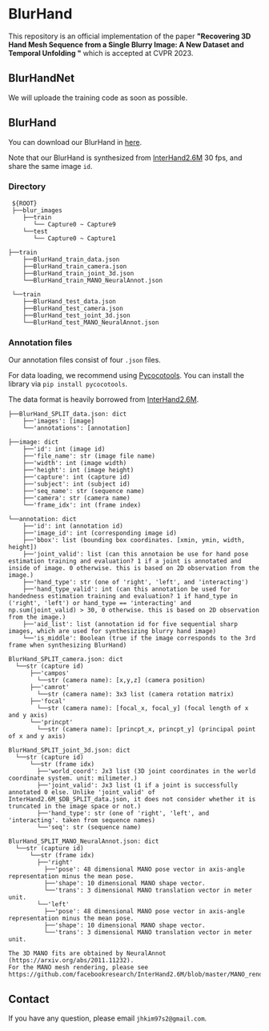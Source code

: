 # BlurHand
This repository is an official implementation of the paper **"Recovering 3D Hand Mesh Sequence from a Single Blurry Image: A New Dataset and Temporal Unfolding "** which is accepted at CVPR 2023.

## BlurHandNet
We will uploade the training code as soon as possible.


## BlurHand
You can download our BlurHand in [here](https://drive.google.com/drive/folders/178q3oUQrOIJMKi0KHoRoQmWRGM8JZnMi?usp=share_link).

Note that our BlurHand is synthesized from [InterHand2.6M](https://mks0601.github.io/InterHand2.6M/) 30 fps, and share the same image `id`.

### Directory

```
 ${ROOT}
 ├──blur_images
    ├──train
       └── Capture0 ~ Capture9
    └──test
       └── Capture0 ~ Capture1
       
├──train
    ├──BlurHand_train_data.json
    ├──BlurHand_train_camera.json
    ├──BlurHand_train_joint_3d.json
    └──BlurHand_train_MANO_NeuralAnnot.json
    
 └──train
    ├──BlurHand_test_data.json
    ├──BlurHand_test_camera.json
    ├──BlurHand_test_joint_3d.json
    └──BlurHand_test_MANO_NeuralAnnot.json
```

### Annotation files

Our annotation files consist of four `.json` files.

For data loading, we recommend using [Pycocotools](https://pypi.org/project/pycocotools/). You can install the library via `pip install pycocotools`.

The data format is heavily borrowed from [InterHand2.6M](https://mks0601.github.io/InterHand2.6M/).

```
├──BlurHand_SPLIT_data.json: dict
    ├──'images': [image]
    └──'annotations': [annotation]
       
├──image: dict
    ├──'id': int (image id)
    ├──'file_name': str (image file name)
    ├──'width': int (image width)
    ├──'height': int (image height)
    ├──'capture': int (capture id)
    ├──'subject': int (subject id)
    ├──'seq_name': str (sequence name)
    ├──'camera': str (camera name)
    └──'frame_idx': int (frame index)
    
└──annotation: dict
    ├──'id': int (annotation id)
    ├──'image_id': int (corresponding image id)
    ├──'bbox': list (bounding box coordinates. [xmin, ymin, width, height])
    ├──'joint_valid': list (can this annotaion be use for hand pose estimation training and evaluation? 1 if a joint is annotated and inside of image. 0 otherwise. this is based on 2D observation from the image.)
    ├──'hand_type': str (one of 'right', 'left', and 'interacting')
    ├──'hand_type_valid': int (can this annotation be used for handedness estimation training and evaluation? 1 if hand_type in ('right', 'left') or hand_type == 'interacting' and np.sum(joint_valid) > 30, 0 otherwise. this is based on 2D observation from the image.)
    ├──'aid_list': list (annotation id for five sequential sharp images, which are used for synthesizing blurry hand image)
    └──'is_middle': Boolean (true if the image corresponds to the 3rd frame when synthesizing BlurHand)
```

```
BlurHand_SPLIT_camera.json: dict
  └──str (capture id)
      ├──'campos'
        └──str (camera name): [x,y,z] (camera position)
      ├──'camrot'
        └──str (camera name): 3x3 list (camera rotation matrix)
      ├──'focal'
        └──str (camera name): [focal_x, focal_y] (focal length of x and y axis)
      └──'princpt'
        └──str (camera name): [princpt_x, princpt_y] (principal point of x and y axis)
```

```
BlurHand_SPLIT_joint_3d.json: dict
  └──str (capture id)
      └──str (frame idx)
        ├──'world_coord': Jx3 list (3D joint coordinates in the world coordinate system. unit: milimeter.)
        ├──'joint_valid': Jx3 list (1 if a joint is successfully annotated 0 else. Unlike 'joint_valid' of InterHand2.6M_$DB_SPLIT_data.json, it does not consider whether it is truncated in the image space or not.)
        ├──'hand_type': str (one of 'right', 'left', and 'interacting'. taken from sequence names)
        └──'seq': str (sequence name)
```

```
BlurHand_SPLIT_MANO_NeuralAnnot.json: dict
  └──str (capture id)
      └──str (frame idx)
        ├──'right'
          ├──'pose': 48 dimensional MANO pose vector in axis-angle representation minus the mean pose.
          ├──'shape': 10 dimensional MANO shape vector.
          └──'trans': 3 dimensional MANO translation vector in meter unit.
        └──'left'
          ├──'pose': 48 dimensional MANO pose vector in axis-angle representation minus the mean pose.
          ├──'shape': 10 dimensional MANO shape vector.
          └──'trans': 3 dimensional MANO translation vector in meter unit.

The 3D MANO fits are obtained by NeuralAnnot (https://arxiv.org/abs/2011.11232).
For the MANO mesh rendering, please see https://github.com/facebookresearch/InterHand2.6M/blob/master/MANO_render/render.py
```


## Contact
If you have any question, please email `jhkim97s2@gmail.com`.
